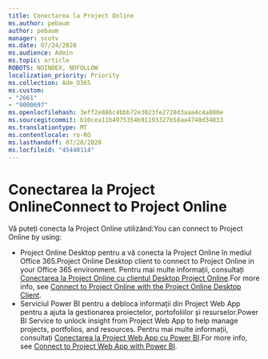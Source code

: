```yaml
---
title: Conectarea la Project Online
ms.author: pebaum
author: pebaum
manager: scotv
ms.date: 07/24/2020
ms.audience: Admin
ms.topic: article
ROBOTS: NOINDEX, NOFOLLOW
localization_priority: Priority
ms.collection: Adm_O365
ms.custom:
- "2661"
- "9000697"
ms.openlocfilehash: 3eff2e886c4bbb72e3023fe2728d3aaa4c4a800e
ms.sourcegitcommit: b10cea11b4975354b91193327b58aa4740d34833
ms.translationtype: MT
ms.contentlocale: ro-RO
ms.lasthandoff: 07/28/2020
ms.locfileid: "45440114"
---
```

# <a name="connect-to-project-online"></a><span data-ttu-id="73b50-102">Conectarea la Project Online</span><span class="sxs-lookup"><span data-stu-id="73b50-102">Connect to Project Online</span></span>

<span data-ttu-id="73b50-103">Vă puteți conecta la Project Online utilizând:</span><span class="sxs-lookup"><span data-stu-id="73b50-103">You can connect to Project Online by using:</span></span>

- <span data-ttu-id="73b50-104">Project Online Desktop pentru a vă conecta la Project Online în mediul Office 365.</span><span class="sxs-lookup"><span data-stu-id="73b50-104">Project Online Desktop client to connect to Project Online in your Office 365 environment.</span></span> <span data-ttu-id="73b50-105">Pentru mai multe informații, consultați [Conectarea la Project Online cu clientul Desktop Project Online](https://docs.microsoft.com/projectonline/connect-to-project-online-with-the-project-online-desktop-client).</span><span class="sxs-lookup"><span data-stu-id="73b50-105">For more info, see [Connect to Project Online with the Project Online Desktop Client](https://docs.microsoft.com/projectonline/connect-to-project-online-with-the-project-online-desktop-client).</span></span>  
- <span data-ttu-id="73b50-106">Serviciul Power BI pentru a debloca informații din Project Web App pentru a ajuta la gestionarea proiectelor, portofoliilor și resurselor.</span><span class="sxs-lookup"><span data-stu-id="73b50-106">Power BI Service to unlock insight from Project Web App to help manage projects, portfolios, and resources.</span></span> <span data-ttu-id="73b50-107">Pentru mai multe informații, consultați [Conectarea la Project Web App cu Power BI](https://docs.microsoft.com/power-bi/service-connect-to-project-online).</span><span class="sxs-lookup"><span data-stu-id="73b50-107">For more info, see [Connect to Project Web App with Power BI](https://docs.microsoft.com/power-bi/service-connect-to-project-online).</span></span>  